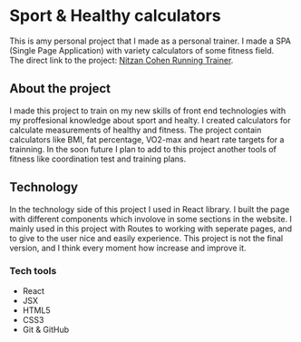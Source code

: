 # Sport & Healthy calculators
This is amy personal project that I made as a personal trainer. I made a SPA (Single Page Application) with variety calculators of some fitness field.\
The direct link to the project: [Nitzan Cohen Running Trainer](https://nitzanc07.github.io/Running-react/).

## About the project
I made this project to train on my new skills of front end technologies with my proffesional knowledge about sport and healty. I created calculators for calculate measurements of healthy and fitness. The project contain calculators like BMI, fat percentage, VO2-max and heart rate targets for a trainning. In the soon future I plan to add to this project another tools of fitness like coordination test and training plans.

## Technology
In the technology side of this project I used in React library. I built the page with different components which involove in some sections in the website. I mainly used in this project with Routes to working with seperate pages, and to give to the user nice and easily experience. This project is not the final version, and I think every moment how increase and improve it.

### Tech tools
- React
- JSX
- HTML5
- CSS3
- Git & GitHub
